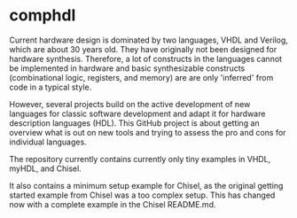 comphdl
=======

Current hardware design is dominated by two languages, VHDL and Verilog,
which are about 30 years old. They have originally not been designed for
hardware synthesis. Therefore, a lot of constructs in the languages cannot
be implemented in hardware and basic synthesizable constructs (combinational
logic, registers, and memory) are are only 'inferred' from code in a typical
style.

However, several projects build on the active development of new languages for
classic software development and adapt it for hardware description languages
(HDL). This GitHub project is about getting an overview what is out on new
tools and trying to assess the pro and cons for individual languages.

The repository currently contains currently only tiny examples in VHDL,
myHDL, and Chisel.

It also contains a minimum setup example for Chisel, as the original
getting started example from Chisel was a too complex setup. This
has changed now with a complete example in the Chisel README.md.


